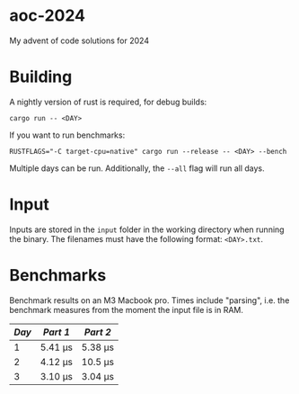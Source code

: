 # aoc-2024
My advent of code solutions for 2024

# Building
A nightly version of rust is required, for debug builds:
```
cargo run -- <DAY>
```
If you want to run benchmarks:
```
RUSTFLAGS="-C target-cpu=native" cargo run --release -- <DAY> --bench
```
Multiple days can be run. Additionally, the `--all` flag will run all days.

# Input
Inputs are stored in the `input` folder in the working directory when running the binary.
The filenames must have the following format: `<DAY>.txt`.

# Benchmarks
Benchmark results on an M3 Macbook pro.
Times include "parsing", i.e. the benchmark measures from the moment the input file is in RAM.

| *Day* | *Part 1* | *Part 2* |
|-------|----------|----------|
|   1   |  5.41 µs |  5.38 µs |
|   2   |  4.12 µs |  10.5 µs |
|   3   |  3.10 µs |  3.04 µs |
